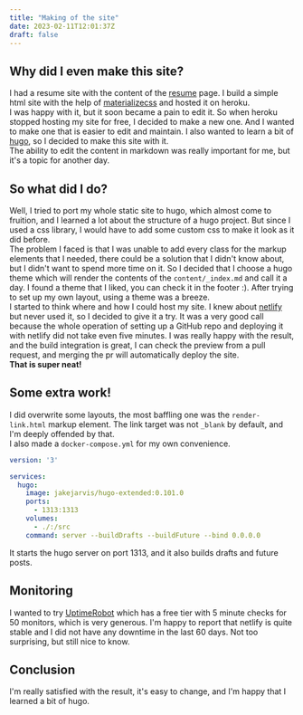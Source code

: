 ```yaml
---
title: "Making of the site"
date: 2023-02-11T12:01:37Z
draft: false
---
```


## Why did I even make this site?

I had a resume site with the content of the [resume](/resume/) page. I build a simple html site with the help of
[materializecss](https://materializecss.com/) and hosted it on heroku.\
I was happy with it, but it soon became a pain to edit it. So when heroku stopped hosting my site for free, I decided to
make a new one. And I wanted to make one that is easier to edit and maintain. I also wanted to learn a bit
of [hugo](https://gohugo.io/), so I decided to make this site with it.\
The ability to edit the content in markdown was really important for me, but it's a topic for another day.

## So what did I do?

Well, I tried to port my whole static site to hugo, which almost come to fruition, and I learned a lot about the
structure of a hugo project. But since I used a css library, I would have to add some custom css to make it look as it
did before.\
The problem I faced is that I was unable to add every class for the markup elements that I needed, there
could be a solution that I didn't know about, but I didn't want to spend more time on it.
So I decided that I choose a hugo theme which will render the contents of the `content/_index.md` and call it a day.
I found a theme that I liked, you can check it in the footer :). After trying to set up my own layout, using a theme was
a breeze.\
I started to think where and how I could host my site. I knew about [netlify](https://www.netlify.com/) but never used
it, so I decided to give it a try. It was a very good call because the whole operation of setting up a GitHub repo and
deploying it with netlify did not take even five minutes. I was really happy with the result, and the build integration
is great, I can check the preview from a pull request, and merging the pr will automatically deploy the site.\
**That is super neat!**

## Some extra work!

I did overwrite some layouts, the most baffling one was the `render-link.html` markup element. The link target was not
`_blank` by default, and I'm deeply offended by that.\
I also made a `docker-compose.yml` for my own convenience.

```docker-compose.yml
version: '3'

services:
  hugo:
    image: jakejarvis/hugo-extended:0.101.0
    ports:
      - 1313:1313
    volumes:
      - ./:/src
    command: server --buildDrafts --buildFuture --bind 0.0.0.0
```

It starts the hugo server on port 1313, and it also builds drafts and future posts.

## Monitoring

I wanted to try [UptimeRobot](https://uptimerobot.com/) which has a free tier with 5 minute checks for 50 monitors,
which is very generous. I'm happy to report that netlify is quite stable and I did not have any downtime in the last 60
days. Not too surprising, but still nice to know.

## Conclusion

I'm really satisfied with the result, it's easy to change, and I'm happy that I learned a bit of hugo. 